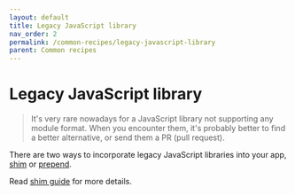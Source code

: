 ```yaml
---
layout: default
title: Legacy JavaScript library
nav_order: 2
permalink: /common-recipes/legacy-javascript-library
parent: Common recipes
---
```


# Legacy JavaScript library

> It's very rare nowadays for a JavaScript library not supporting any module format. When you encounter them, it's probably better to find a better alternative, or send them a PR (pull request).

There are two ways to incorporate legacy JavaScript libraries into your app, [shim](../optinos/deps#shim) or [prepend](../optinos/prepend-and-append).

Read [shim guide](../optinos/deps#shim) for more details.
